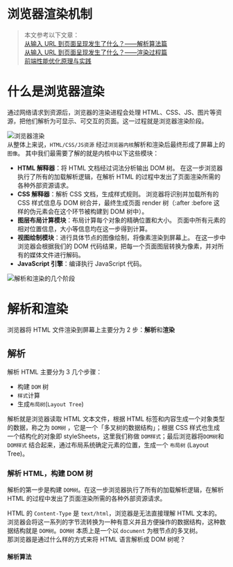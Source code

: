 # 浏览器渲染机制

> 本文参考以下文章：  
> [从输入 URL 到页面呈现发生了什么？——解析算法篇](http://47.98.159.95/my_blog/blogs/browser/browser-render/002.html)  
> [从输入 URL 到页面呈现发生了什么？——渲染过程篇](http://47.98.159.95/my_blog/blogs/browser/browser-render/003.html)  
> [前端性能优化原理与实践](https://juejin.cn/book/6844733750048210957)

# 什么是浏览器渲染

通过网络请求到资源后，浏览器的渲染进程会处理 HTML、CSS、JS、图片等资源，把他们解析为可显示、可交互的页面。这一过程就是浏览器渲染阶段。

![浏览器渲染](https://user-gold-cdn.xitu.io/2018/9/27/16618c7f0cb0768a?imageView2/0/w/1280/h/960/format/webp/ignore-error/1)  
从整体上来说，`HTML/CSS/JS资源` 经过`浏览器内核`解析和渲染后最终形成了屏幕上的`图像`。
其中我们最需要了解的就是内核中以下这些模块：

- **HTML 解释器**：将 HTML 文档经过词法分析输出 DOM 树。
  在这一步浏览器执行了所有的加载解析逻辑，在解析 HTML 的过程中发出了页面渲染所需的各种外部资源请求。
- **CSS 解释器**：解析 CSS 文档，生成样式规则。
  浏览器将识别并加载所有的 CSS 样式信息与 DOM 树合并，最终生成页面 render 树（:after :before 这样的伪元素会在这个环节被构建到 DOM 树中）。
- **图层布局计算模块**：布局计算每个对象的精确位置和大小。
  页面中所有元素的相对位置信息，大小等信息均在这一步得到计算。
- **视图绘制模块**：进行具体节点的图像绘制，将像素渲染到屏幕上。
  在这一步中浏览器会根据我们的 DOM 代码结果，把每一个页面图层转换为像素，并对所有的媒体文件进行解码。
- **JavaScript 引擎**：编译执行 JavaScript 代码。

![解析和渲染的几个阶段](https://user-gold-cdn.xitu.io/2018/9/27/16618c829b879f35?imageView2/0/w/1280/h/960/format/webp/ignore-error/1)

# 解析和渲染

浏览器将 HTML 文件渲染到屏幕上主要分为 2 步：**解析**和**渲染**

## 解析

解析 HTML 主要分为 3 几个步骤：

- 构建 `DOM` 树
- `样式`计算
- 生成`布局树`(`Layout Tree`)

解析就是浏览器读取 HTML 文本文件，根据 HTML 标签和内容生成一个对象类型的数据，称之为 `DOM树` ，它是一个「多叉树的数据结构」；根据 CSS 样式也生成一个结构化的对象即 styleSheets，这里我们称做 `DOM样式`；最后浏览器将`DOM树`和 `DOM样式` 结合起来，通过布局系统确定元素的位置，生成一个 `布局树` (Layout Tree)。

### 解析 HTML，构建 DOM 树

解析的第一步是构建 `DOM树`。在这一步浏览器执行了所有的加载解析逻辑，在解析 HTML 的过程中发出了页面渲染所需的各种外部资源请求。

HTML 的 `Content-Type` 是 `text/html`，浏览器是无法直接理解 HTML 文本的。浏览器会将这一系列的字节流转换为一种有意义并且方便操作的数据结构，这种数据结构就是 `DOM树`。`DOM树` 本质上是一个以 `document` 为根节点的多叉树。  
那浏览器是通过什么样的方式来将 HTML 语言解析成 DOM 树呢？

#### 解析算法
